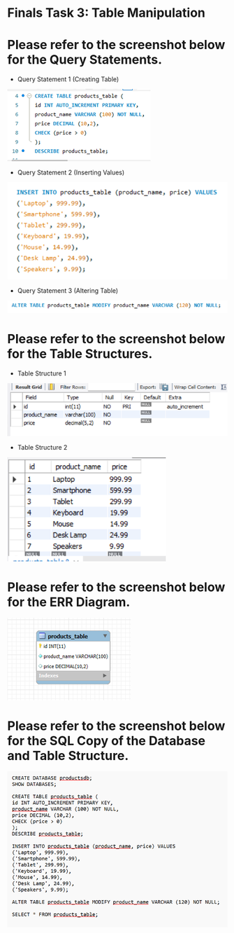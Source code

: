 # Finals Task 3: Table Manipulation
# Please refer to the screenshot below for the Query Statements.

- Query Statement 1 (Creating Table)
  
![Sample Output](images/createtable.PNG)

- Query Statement 2 (Inserting Values)

![Sample Output](images/insert.png)

- Query Statement 3 (Altering Table)

![Sample Output](images/alter.png)

# Please refer to the screenshot below for the Table Structures.
- Table Structure 1

![Sample Output](images/protab.png)

- Table Structure 2

![Sample Output](images/productstablestructure.png)

# Please refer to the screenshot below for the ERR Diagram.

![Sample Output](images/diagram.PNG)

# Please refer to the screenshot below for the SQL Copy of the Database and Table Structure.

![Sample Output](images/productssql.png)
